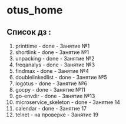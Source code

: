 # otus_home

## Список дз :

  1. printtime - done - Занятие №1
  2. shortlink - done - Занятие №1
  3. unpacking - done - Занятие №2
  4. freqanalys - done - Занятие №3
  5. findmax - done - Занятие №4
  6. doublelinkedlist - done - Занятие №5
  7. logotus - done - Занятие №6
  8. gocpy - done - Занятие №11
  9. go-envdir - done - Занятие №13
  10. microservice_skeleton - done - Занятие 14
  11. calendar - done - Занятие 17
  12. telnet - на проверке - Занятие 19
